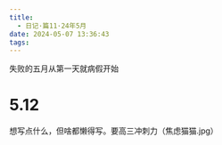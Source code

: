 ```yaml
---
title:
  - 日记·篇11·24年5月
date: 2024-05-07 13:36:43
tags:
---
```

失败的五月从第一天就病假开始
<!--more-->
<h1>5.12</h1>
<p>想写点什么，但啥都懒得写。要高三冲刺力（焦虑猫猫.jpg）<p>